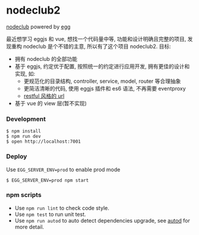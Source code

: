 # nodeclub2

[nodeclub](https://github.com/cnodejs/nodeclub) powered by [egg](https://eggjs.org)

最近想学习 eggjs 和 vue, 想找一个代码量中等, 功能和设计明确且完整的项目, 发现重构
nodeclub 是个不错的主意, 所以有了这个项目 nodeclub2. 目标:

- 拥有 nodeclub 的全部功能
- 基于 eggjs, 约定优于配置, 按照统一的约定进行应用开发, 拥有更佳的设计和实现, 如:
   * 更规范化的目录结构, controller, service, model, router 等合理抽象
   * 更简洁清晰的代码, 使用 eggjs 插件和 es6 语法, 不再需要 eventproxy
   * [restful 风格的 url](http://www.eggjs.org/zh-cn/basics/router.html#restful-风格的-url-定义)
- 基于 vue 的 view 层(暂不实现)

### Development
```shell
$ npm install
$ npm run dev
$ open http://localhost:7001
```

### Deploy

Use `EGG_SERVER_ENV=prod` to enable prod mode

```shell
$ EGG_SERVER_ENV=prod npm start
```

### npm scripts

- Use `npm run lint` to check code style.
- Use `npm test` to run unit test.
- Use `npm run autod` to auto detect dependencies upgrade, see [autod](https://www.npmjs.com/package/autod) for more detail.
